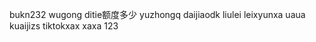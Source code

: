 <!---
shaoyi7161/shaoyi7161 is a ✨ special ✨ repository because its `README.md` (this file) appears on your GitHub profile.
You can click the Preview link to take a look at your changes.
--->
bukn232
wugong
ditie额度多少
yuzhongq
daijiaodk
liulei
leixyunxa
uaua
kuaijizs
tiktokxax
xaxa
123
